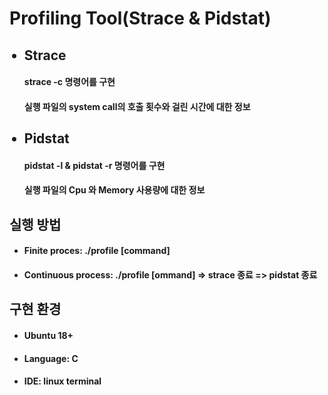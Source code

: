 <h1>Profiling Tool(Strace & Pidstat)</h1>
<ul>
  <h2><li>Strace</li></h2>
    <h4>strace -c 명령어를 구현</h4>
    <h4>실행 파일의 system call의 호출 횟수와 걸린 시간에 대한 정보</h4>
  <h2><li>Pidstat</li></h2>
    <h4>pidstat -l & pidstat -r 명령어를 구현</h4>
    <h4>실행 파일의 Cpu 와 Memory 사용량에 대한 정보</h4>
</ul>

<h2>실행 방법</h2>
<ul>
    <h4><li>Finite proces: ./profile [command]</li></h4>
    <h4><li>Continuous process: ./profile [ommand] => strace 종료 => pidstat 종료</li></h4>
</ul>
<h2>구현 환경</h2>
<ul>
  <h4><li>Ubuntu 18+</li></h4>
  <h4><li>Language: C</li></h4>
  <h4><li>IDE: linux terminal</li></h4>
</ul>
